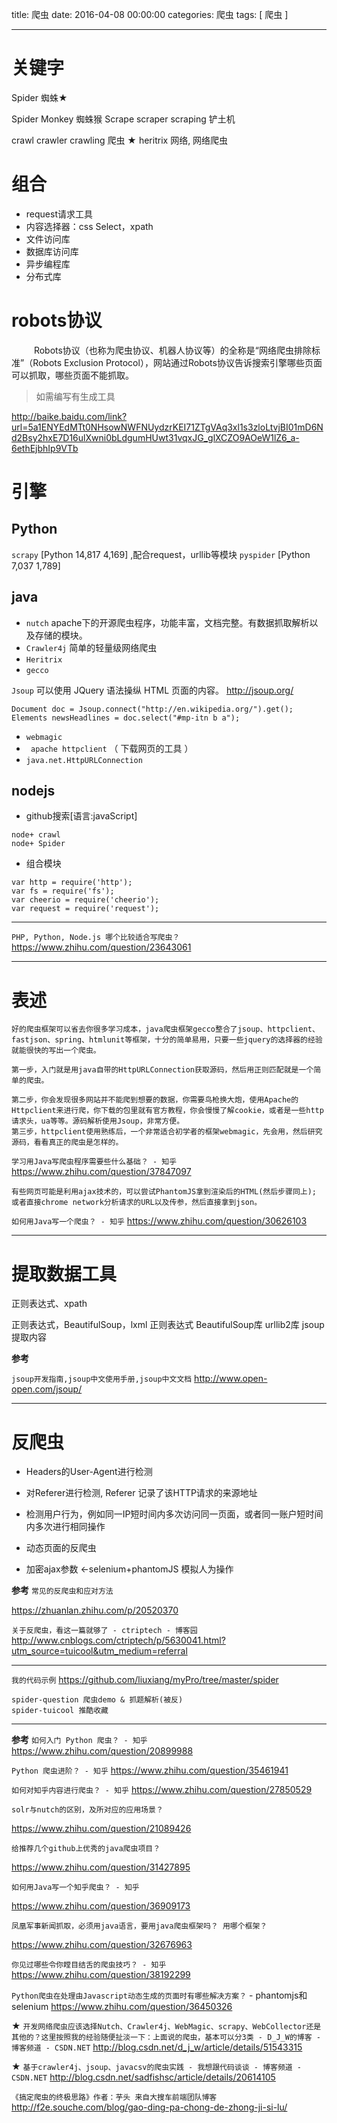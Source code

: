 title: 爬虫
date: 2016-04-08 00:00:00
categories:  爬虫
tags: [ 爬虫 ]


---
# 关键字
Spider       蜘蛛★

Spider Monkey 蜘蛛猴
Scrape scraper scraping      铲土机

crawl crawler crawling     爬虫 ★
heritrix      网络, 网络爬虫 


# 组合
- request请求工具
- 内容选择器：css Select，xpath
- 文件访问库
- 数据库访问库
- 异步编程库
- 分布式库


# robots协议

&emsp; &emsp; Robots协议（也称为爬虫协议、机器人协议等）的全称是“网络爬虫排除标准”（Robots Exclusion Protocol），网站通过Robots协议告诉搜索引擎哪些页面可以抓取，哪些页面不能抓取。
> 如需编写有生成工具


http://baike.baidu.com/link?url=5a1ENYEdMTt0NHsowNWFNUydzrKEI71ZTgVAq3xl1s3zloLtvjBI01mD6Nd2Bsy2hxE7D16ulXwni0bLdgumHUwt31vqxJG_glXCZO9AOeW1lZ6_a-6ethEjbhIp9VTb


# 引擎
## Python 
`scrapy`   [Python  14,817   4,169] ,配合request，urllib等模块
`pyspider`     [Python  7,037   1,789]


## java
- `nutch`
apache下的开源爬虫程序，功能丰富，文档完整。有数据抓取解析以及存储的模块。
- `Crawler4j` 简单的轻量级网络爬虫
- `Heritrix` 
- `gecco`

` Jsoup `  可以使用 JQuery 语法操纵 HTML 页面的内容。  http://jsoup.org/
```
Document doc = Jsoup.connect("http://en.wikipedia.org/").get();
Elements newsHeadlines = doc.select("#mp-itn b a");
```
- ` webmagic `
- ` apache httpclient` （ 下载网页的工具 ）
- ` java.net.HttpURLConnection `


## nodejs

- github搜索[语言:javaScript]
```
node+ crawl
node+ Spider

```
- 组合模块
```
var http = require('http');
var fs = require('fs');
var cheerio = require('cheerio');
var request = require('request');
```


---
`PHP, Python, Node.js 哪个比较适合写爬虫？`
https://www.zhihu.com/question/23643061


---


# 表述
```
好的爬虫框架可以省去你很多学习成本，java爬虫框架gecco整合了jsoup、httpclient、fastjson、spring、htmlunit等框架，十分的简单易用，只要一些jquery的选择器的经验就能很快的写出一个爬虫。
```


```
第一步，入门就是用java自带的HttpURLConnection获取源码，然后用正则匹配就是一个简单的爬虫。

第二步，你会发现很多网站并不能爬到想要的数据，你需要鸟枪换大炮，使用Apache的Httpclient来进行爬，你下载的包里就有官方教程，你会慢慢了解cookie，或者是一些http请求头，ua等等。源码解析使用Jsoup，非常方便。
第三步，httpclient使用熟练后，一个非常适合初学者的框架webmagic，先会用，然后研究源码，看看真正的爬虫是怎样的。
```
`学习用Java写爬虫程序需要些什么基础？ - 知乎`
https://www.zhihu.com/question/37847097


```
有些网页可能是利用ajax技术的，可以尝试PhantomJS拿到渲染后的HTML(然后步骤同上); 或者直接chrome network分析请求的URL以及传参，然后直接拿到json。

```
`如何用Java写一个爬虫？ - 知乎`
https://www.zhihu.com/question/30626103


---

# 提取数据工具
正则表达式、xpath

正则表达式，BeautifulSoup，lxml
正则表达式  BeautifulSoup库  urllib2库
jsoup 提取内容


**参考**

`jsoup开发指南,jsoup中文使用手册,jsoup中文文档`
http://www.open-open.com/jsoup/


---
# 反爬虫
- Headers的User-Agent进行检测
- 对Referer进行检测, Referer 记录了该HTTP请求的来源地址
- 检测用户行为，例如同一IP短时间内多次访问同一页面，或者同一账户短时间内多次进行相同操作

- 动态页面的反爬虫
- 加密ajax参数 <-selenium+phantomJS 模拟人为操作


**参考**
`常见的反爬虫和应对方法`

https://zhuanlan.zhihu.com/p/20520370


`关于反爬虫，看这一篇就够了 - ctriptech - 博客园`
http://www.cnblogs.com/ctriptech/p/5630041.html?utm_source=tuicool&utm_medium=referral


---
 
`我的代码示例`
https://github.com/liuxiang/myPro/tree/master/spider
```
spider-question 爬虫demo & 抓题解析(被反)
spider-tuicool 推酷收藏
```


---


**参考**
`如何入门 Python 爬虫？ - 知乎`
https://www.zhihu.com/question/20899988


`Python 爬虫进阶？ - 知乎`
https://www.zhihu.com/question/35461941


`如何对知乎内容进行爬虫？ - 知乎`
https://www.zhihu.com/question/27850529


`solr与nutch的区别，及所对应的应用场景？`

https://www.zhihu.com/question/21089426


`给推荐几个github上优秀的java爬虫项目？`

https://www.zhihu.com/question/31427895


`如何用Java写一个知乎爬虫？ - 知乎`

https://www.zhihu.com/question/36909173



`凤凰军事新闻抓取，必须用java语言，要用java爬虫框架吗？ 用哪个框架？`

https://www.zhihu.com/question/32676963


`你见过哪些令你瞠目结舌的爬虫技巧？ - 知乎`
https://www.zhihu.com/question/38192299


`Python爬虫在处理由Javascript动态生成的页面时有哪些解决方案？` - phantomjs和selenium
https://www.zhihu.com/question/36450326


★  `开发网络爬虫应该选择Nutch、Crawler4j、WebMagic、scrapy、WebCollector还是其他的？这里按照我的经验随便扯淡一下：上面说的爬虫，基本可以分3类 - D_J_W的博客 - 博客频道 - CSDN.NET`
http://blog.csdn.net/d_j_w/article/details/51543315



★  `基于crawler4j、jsoup、javacsv的爬虫实践 - 我想跟代码谈谈 - 博客频道 - CSDN.NET`
http://blog.csdn.net/sadfishsc/article/details/20614105



`《搞定爬虫的终极思路》作者：芋头 来自大搜车前端团队博客`
http://f2e.souche.com/blog/gao-ding-pa-chong-de-zhong-ji-si-lu/


<!-- more -->
